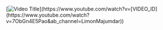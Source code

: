 [![Video Title](https://img.youtube.com/vi/[VIDEO_ID](https://www.youtube.com/watch?v=7ObGn4E5Pao&ab_channel=LimonMajumdar)/0.jpg)](https://www.youtube.com/watch?v=[VIDEO_ID](https://www.youtube.com/watch?v=7ObGn4E5Pao&ab_channel=LimonMajumdar))
